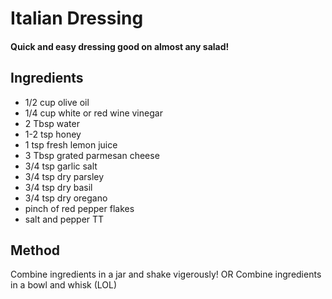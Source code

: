 # Italian Dressing

#### Quick and easy dressing good on almost any salad!

## Ingredients

* 1/2 cup olive oil
* 1/4 cup white or red wine vinegar
* 2 Tbsp water
* 1-2 tsp honey
* 1 tsp fresh lemon juice
* 3 Tbsp grated parmesan cheese
* 3/4 tsp garlic salt
* 3/4 tsp dry parsley
* 3/4 tsp dry basil
* 3/4 tsp dry oregano
* pinch of red pepper flakes
* salt and pepper TT

## Method

Combine ingredients in a jar and shake vigerously!
OR
Combine ingredients in a bowl and whisk (LOL)
